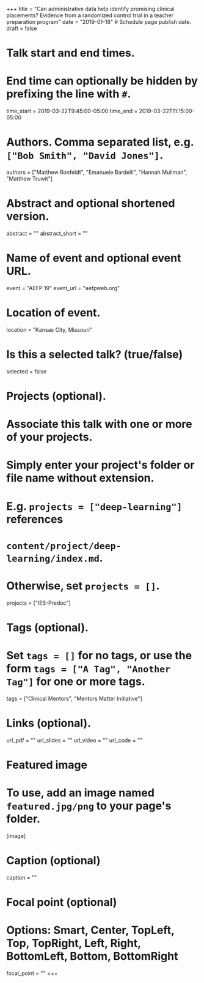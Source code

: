 +++
title = "Can administrative data help identify promising clinical placements? Evidence from a randomized control trial in a teacher preparation program"
date = "2019-01-18"  # Schedule page publish date.
draft = false

# Talk start and end times.
#   End time can optionally be hidden by prefixing the line with `#`.
time_start = 2019-03-22T9:45:00-05:00
time_end = 2019-03-22T11:15:00-05:00

# Authors. Comma separated list, e.g. `["Bob Smith", "David Jones"]`.
authors = ["Matthew Ronfeldt", "Emanuele Bardelli", "Hannah Mullman", "Matthew Truwit"]

# Abstract and optional shortened version.
abstract = ""
abstract_short = ""

# Name of event and optional event URL.
event = "AEFP 19"
event_url = "aefpweb.org"

# Location of event.
location = "Kansas City, Missouri"

# Is this a selected talk? (true/false)
selected = false

# Projects (optional).
#   Associate this talk with one or more of your projects.
#   Simply enter your project's folder or file name without extension.
#   E.g. `projects = ["deep-learning"]` references
#   `content/project/deep-learning/index.md`.
#   Otherwise, set `projects = []`.
projects = ["IES-Predoc"]

# Tags (optional).
#   Set `tags = []` for no tags, or use the form `tags = ["A Tag", "Another Tag"]` for one or more tags.
tags = ["Clinical Mentors", "Mentors Matter Initiative"]

# Links (optional).
url_pdf = ""
url_slides = ""
url_video = ""
url_code = ""

# Featured image
# To use, add an image named `featured.jpg/png` to your page's folder.
[image]
  # Caption (optional)
  caption = ""

  # Focal point (optional)
  # Options: Smart, Center, TopLeft, Top, TopRight, Left, Right, BottomLeft, Bottom, BottomRight
  focal_point = ""
+++
